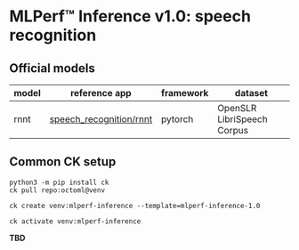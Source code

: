 ﻿# MLPerf&trade; Inference v1.0: speech recognition

## Official models

| model | reference app | framework | dataset |
| ---- | ---- | ---- | ---- |
| rnnt | [speech_recognition/rnnt](https://github.com/mlperf/inference/tree/r1.0/speech_recognition/rnnt) | pytorch | OpenSLR LibriSpeech Corpus |


## Common CK setup

```
python3 -m pip install ck
ck pull repo:octoml@venv

ck create venv:mlperf-inference --template=mlperf-inference-1.0

ck activate venv:mlperf-inference
```



**TBD**
